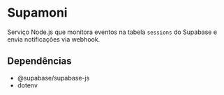 # Supamoni

Serviço Node.js que monitora eventos na tabela `sessions` do Supabase e envia notificações via webhook.

## Dependências

- @supabase/supabase-js
- dotenv